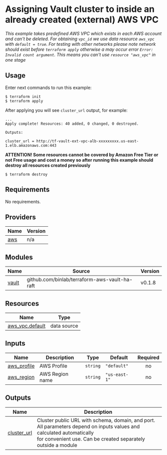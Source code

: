 # Assigning Vault cluster to inside an already created (external) AWS VPC

*This example takes predefined AWS VPC which exists in each AWS account and can't be deleted. For obtaining `vpc_id` we use data resource `aws_vpc` with `default = true`. For testing with other networks please note network should exist *before* `terraform apply` otherwise a may occur error `Error: Invalid count argument`. This means you can't use `resource "aws_vpc"` in one stage*

## Usage

Enter next commands to run this example:

```shell
$ terraform init
$ terraform apply
```

After applying you will see `cluster_url` output, for example:

```shell
...
Apply complete! Resources: 40 added, 0 changed, 0 destroyed.

Outputs:

cluster_url = http://tf-vault-ext-vpc-alb-xxxxxxxxx.us-east-1.elb.amazonaws.com:443
```

**ATTENTION! Some resources cannot be covered by Amazon Free Tier or not Free usage and cost a money so after running this example should destroy all resources created previously**

```shell
$ terraform destroy
```

<!-- BEGINNING OF PRE-COMMIT-TERRAFORM DOCS HOOK -->
## Requirements

No requirements.

## Providers

| Name | Version |
|------|---------|
| <a name="provider_aws"></a> [aws](#provider\_aws) | n/a |

## Modules

| Name | Source | Version |
|------|--------|---------|
| <a name="module_vault"></a> [vault](#module\_vault) | github.com/binlab/terraform-aws-vault-ha-raft | v0.1.8 |

## Resources

| Name | Type |
|------|------|
| [aws_vpc.default](https://registry.terraform.io/providers/hashicorp/aws/latest/docs/data-sources/vpc) | data source |

## Inputs

| Name | Description | Type | Default | Required |
|------|-------------|------|---------|:--------:|
| <a name="input_aws_profile"></a> [aws\_profile](#input\_aws\_profile) | AWS Profile | `string` | `"default"` | no |
| <a name="input_aws_region"></a> [aws\_region](#input\_aws\_region) | AWS Region name | `string` | `"us-east-1"` | no |

## Outputs

| Name | Description |
|------|-------------|
| <a name="output_cluster_url"></a> [cluster\_url](#output\_cluster\_url) | Cluster public URL with schema, domain, and port.<br>All parameters depend on inputs values and calculated automatically <br>for convenient use. Can be created separately outside a module |
<!-- END OF PRE-COMMIT-TERRAFORM DOCS HOOK -->
